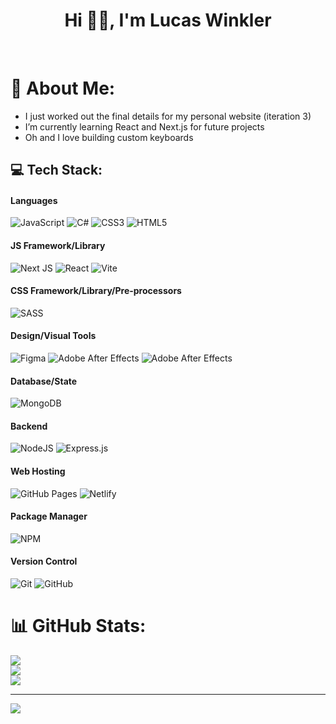 <h1 align="center"> Hi 👋🏻, I'm Lucas Winkler </br> 
</h1>
<p align="center">
<a href="https://twitter.com/LucasJWinkler" target="_blank"><img alt="" src="https://img.shields.io/badge/Twitter-000?logo=Twitter&logoColor=1DA1F2&style=for-the-badge" style="vertical-align:center" /></a>
<a href="https://www.lucaswinkler.dev/" target="_blank"><img alt="" src="https://img.shields.io/badge/Portfolio-000?logo=none&style=for-the-badge" style="vertical-align:center" /></a>
<a href="https://linkedin.com/in/lucas-winkler" target="_blank"><img alt="" src="https://img.shields.io/badge/LinkedIn-000?logo=linkedin&logoColor=0A66C2&style=for-the-badge" style="vertical-align:center" /></a>
</p>

# 💫 About Me:


- I just worked out the final details for my personal website (iteration 3)
- I’m currently learning React and Next.js for future projects
- Oh and I love building custom keyboards

## 💻 Tech Stack:

#### Languages

![JavaScript](https://img.shields.io/badge/-JavaScript-000?style=for-the-badge&logo=javascript)
![C#](https://img.shields.io/badge/csharp-000?style=for-the-badge&logo=csharp&logoColor=white)
![CSS3](https://img.shields.io/badge/-CSS3-000?style=for-the-badge&logo=css3)
![HTML5](https://img.shields.io/badge/-HTML5-000?style=for-the-badge&logo=html5)

#### JS Framework/Library

![Next JS](https://img.shields.io/badge/-NextJS-000?style=for-the-badge&logo=next.js)
![React](https://img.shields.io/badge/-ReactJS-000?style=for-the-badge&logo=react)
![Vite](https://img.shields.io/badge/-ViteJS-000?style=for-the-badge&logo=vite)

#### CSS Framework/Library/Pre-processors

![SASS](https://img.shields.io/badge/-SASS-000?style=for-the-badge&logo=sass)

#### Design/Visual Tools

![Figma](https://img.shields.io/badge/-Figma-000?style=for-the-badge&logo=figma)
![Adobe After Effects](https://img.shields.io/badge/-Adobe%20After%20Effects-000?style=for-the-badge&logo=Adobe%20After%20Effects&logoColor=white)
![Adobe After Effects](https://img.shields.io/badge/-Adobe%20Photoshop-000?style=for-the-badge&logo=Adobe%20Photoshop&logoColor=white)

#### Database/State

![MongoDB](https://img.shields.io/badge/-MongoDB-000?style=for-the-badge&logo=mongodb)

#### Backend

![NodeJS](https://img.shields.io/badge/-NodeJS-000?style=for-the-badge&logo=node.js&logoColor=pink)
![Express.js](https://img.shields.io/badge/-ExpressJS-000?style=for-the-badge&logo=express)

#### Web Hosting

![GitHub Pages](https://img.shields.io/badge/-GitHub%20Pages-000?style=for-the-badge&logo=github)
![Netlify](https://img.shields.io/badge/-Netlify-000?style=for-the-badge&logo=netlify)

#### Package Manager

![NPM](https://img.shields.io/badge/-NPM-000?style=for-the-badge&logo=npm)

#### Version Control

![Git](https://img.shields.io/badge/-Git-000?style=for-the-badge&logo=git)
![GitHub](https://img.shields.io/badge/-GitHub-000?style=for-the-badge&logo=github)

# 📊 GitHub Stats:

![](https://github-readme-stats.vercel.app/api?username=lucaswinkler&theme=radical&hide_border=true&include_all_commits=true&count_private=true)<br/>
![](https://github-readme-streak-stats.herokuapp.com/?user=lucaswinkler&theme=radical&hide_border=true)<br/>
![](https://github-readme-stats.vercel.app/api/top-langs/?username=lucaswinkler&theme=radical&hide_border=true&include_all_commits=true&count_private=true&layout=compact)

---

[![](https://visitcount.itsvg.in/api?id=lucaswinkler&label=Profile%20Views&color=12&icon=5&pretty=true)](https://visitcount.itsvg.in)

